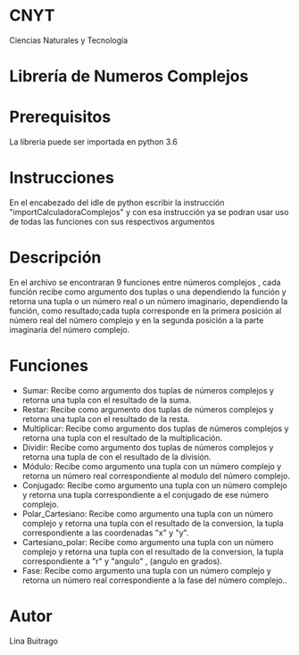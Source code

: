 # CNYT
Ciencias Naturales y Tecnología
# Librería de Numeros Complejos
# Prerequisitos
La libreria puede ser importada en python 3.6 
# Instrucciones
En el encabezado del idle de python escribir la instrucción "importCalculadoraComplejos"
y con esa instrucción ya se podran usar uso de todas las funciones con sus respectivos argumentos
# Descripción
En el archivo se encontraran 9 funciones entre números complejos , cada función recibe como argumento dos tuplas o una dependiendo la función y retorna una tupla o un número real o un número imaginario, dependiendo la función, como resultado;cada tupla corresponde en la primera posición al número real del número complejo y en la segunda posición a la parte imaginaria del número complejo.
# Funciones
* Sumar: Recibe como argumento dos tuplas de números complejos y retorna una tupla con el resultado de la suma.
* Restar: Recibe como argumento dos tuplas de números complejos y retorna una tupla con el resultado de la resta.
* Multiplicar: Recibe como argumento dos tuplas de números complejos y retorna una tupla con el resultado de la multiplicación.
* Dividir: Recibe como argumento dos tuplas de números complejos y retorna una tupla de con el resultado de la división.
* Módulo: Recibe como argumento una tupla con un número complejo y retorna un número real correspondiente al modulo del número complejo.
* Conjugado: Recibe como argumento una tupla con un número complejo y retorna una tupla correspondiente a el conjugado de ese número complejo.
* Polar_Cartesiano: Recibe como argumento una tupla con un número complejo y retorna una tupla con el resultado de la conversion, la tupla correspondiente a las coordenadas "x" y "y".
* Cartesiano_polar: Recibe como argumento una tupla con un número complejo y retorna una tupla con el resultado de la conversion, la tupla correspondiente a "r" y "angulo" , (angulo en grados).
* Fase: Recibe como argumento una tupla con un número complejo y retorna un número real correspondiente a la fase del número complejo..
# Autor
Lina Buitrago
